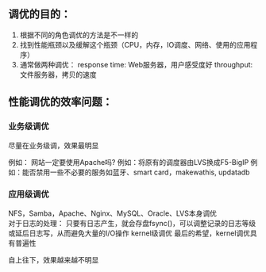 ## 调优的目的：

1. 根据不同的角色调优的方法是不一样的
2. 找到性能瓶颈以及缓解这个瓶颈（CPU，内存，IO调度、网络、使用的应用程序）
3. 通常做两种调优：
    response time:  Web服务器，用户感受度好
    throughput: 	文件服务器，拷贝的速度

##  性能调优的效率问题：

### 业务级调优

尽量在业务级调，效果最明显

例如： 网站一定要使用Apache吗?
例如：将原有的调度器由LVS换成F5-BigIP
例如：能否禁用一些不必要的服务如蓝牙、smart card，makewathis, updatadb



### 应用级调优

NFS，Samba，Apache、Nginx、MySQL、Oracle、LVS本身调优				
对于日志的处理： 只要有日志产生，就会存盘fsync()，可以调整记录的日志等级或延后日志写，从而避免大量的I/O操作
kernel级调优		最后的希望，kernel调优具有普遍性

自上往下，效果越来越不明显